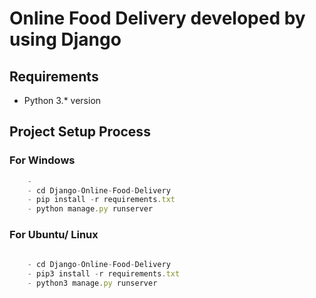 # Online Food Delivery developed by using Django

## Requirements
- Python 3.* version

## Project Setup Process

### For Windows
```javascript
    -
    - cd Django-Online-Food-Delivery
    - pip install -r requirements.txt
    - python manage.py runserver
```

### For Ubuntu/ Linux
```javascript
    
    - cd Django-Online-Food-Delivery
    - pip3 install -r requirements.txt
    - python3 manage.py runserver
```
